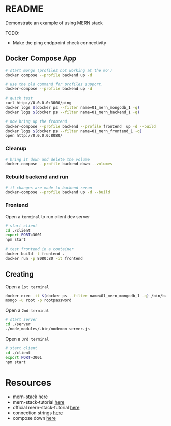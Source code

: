 # README
Demonstrate an example of using MERN stack

TODO:
* Make the ping endppoint check connectivity

## Docker Compose App
```sh
# start mongo (profiles not working at the mo')
docker compose --profile backend up -d 

# use the old command for profiles support.  
docker-compose --profile backend up -d 

# quick test
curl http://0.0.0.0:3000/ping 
docker logs $(docker ps --filter name=01_mern_mongodb_1 -q)
docker logs $(docker ps --filter name=01_mern_backend_1 -q) 

# now bring up the frontend
docker-compose --profile backend --profile frontend  up -d --build
docker logs $(docker ps --filter name=01_mern_frontend_1 -q)
open http://0.0.0.0:8080/
```

### Cleanup
```sh
# bring it down and delete the volume
docker-compose --profile backend down --volumes
```

### Rebuild backend and run
```sh
# if changes are made to backend rerun
docker-compose --profile backend up -d --build
```

### Frontend
Open a `terminal` to run client dev server
```sh
# start client
cd ./client
export PORT=3001
npm start
```

```sh
# test frontend in a container
docker build -t frontend .
docker run -p 8080:80 -it frontend
```


## Creating
Open a `1st terminal`
```sh
docker exec -it $(docker ps --filter name=01_mern_mongodb_1 -q) /bin/bash
mongo -u root -p rootpassword
```

Open a `2nd terminal`
```sh
# start server
cd ./server
./node_modules/.bin/nodemon server.js
```

Open a `3rd terminal`
```sh
# start client
cd ./client
export PORT=3001
npm start
```

# Resources 
* mern-stack [here](https://www.mongodb.com/mern-stack)  
* mern-stack-tutorial [here](https://blog.logrocket.com/mern-stack-tutorial/)  
* official mern-stack-tutorial [here](https://www.mongodb.com/languages/mern-stack-tutorial) 
* connection strings [here](https://docs.mongodb.com/manual/reference/connection-string/)   
* compose down [here](https://docs.docker.com/engine/reference/commandline/compose_down/)  

